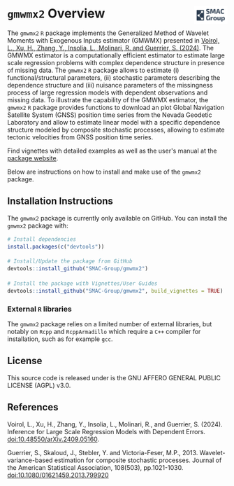 # `gmwmx2` Overview <img src="man/figures/logo.png" align="right" style="width: 15%; height: 15%"/>



The `gmwmx2` `R` package implements the Generalized Method of Wavelet Moments with Exogenous Inputs estimator (GMWMX) presented in [Voirol, L., Xu, H., Zhang, Y., Insolia, L., Molinari, R. and Guerrier, S. (2024)](https://arxiv.org/abs/2409.05160).
The GMWMX estimator is a computationally efficient estimator to estimate large scale regression problems with complex dependence structure in presence of missing data.
The `gmwmx2` `R` package  allows to estimate (i) functional/structural parameters, (ii) stochastic parameters describing the dependence structure and (iii) nuisance parameters of the missingness process of large regression models with dependent observations and missing data.
To illustrate the capability of the GMWMX estimator, the `gmwmx2` `R` package provides functions to download an plot Global Navigation Satellite System (GNSS) position time series from the Nevada Geodetic Laboratory and allow to estimate linear model with a specific dependence structure modeled by composite stochastic processes, allowing to estimate tectonic velocities from GNSS position time series.

Find vignettes with detailed examples as well as the user's manual at the [package website](https://smac-group.github.io/gmwmx2/index.html).

Below are instructions on how to install and make use of the `gmwmx2` package.

## Installation Instructions

The `gmwmx2` package is currently only available on GitHub. You can install the `gmwmx2` package with:

``` r
# Install dependencies
install.packages(c("devtools"))

# Install/Update the package from GitHub
devtools::install_github("SMAC-Group/gmwmx2")

# Install the package with Vignettes/User Guides 
devtools::install_github("SMAC-Group/gmwmx2", build_vignettes = TRUE)
```

### External `R` libraries

The `gmwmx2` package relies on a limited number of external libraries, but notably on `Rcpp` and `RcppArmadillo` which require a `C++` compiler for installation, such as for example `gcc`.


## License

This source code is released under is the GNU AFFERO GENERAL PUBLIC LICENSE (AGPL) v3.0. 

## References
Voirol, L., Xu, H., Zhang, Y., Insolia, L., Molinari, R., and Guerrier, S. (2024). Inference for Large Scale Regression Models with Dependent Errors. [doi:10.48550/arXiv.2409.05160](https://doi.org/10.48550/arXiv.2409.05160).

Guerrier, S., Skaloud, J., Stebler, Y. and Victoria-Feser, M.P., 2013. Wavelet-variance-based estimation for composite stochastic processes. Journal of the American Statistical Association, 108(503), pp.1021-1030. [doi:10.1080/01621459.2013.799920](https://doi.org/10.1080/01621459.2013.799920)
